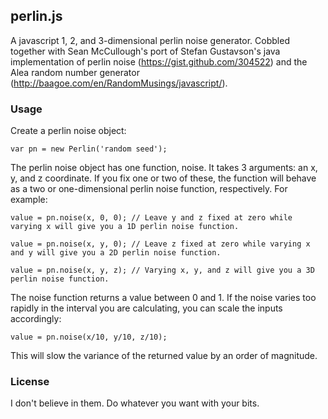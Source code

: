 ## perlin.js

A javascript 1, 2, and 3-dimensional perlin noise generator. Cobbled together
with Sean McCullough's port of Stefan Gustavson's java implementation of perlin
noise (https://gist.github.com/304522) and the Alea random number generator 
(http://baagoe.com/en/RandomMusings/javascript/).

### Usage

Create a perlin noise object:

    var pn = new Perlin('random seed');
    
The perlin noise object has one function, noise. It takes 3 arguments: an x, y, 
and z coordinate. If you fix one or two of these, the function will behave as 
a two or one-dimensional perlin noise function, respectively. For example:

    value = pn.noise(x, 0, 0); // Leave y and z fixed at zero while varying x will give you a 1D perlin noise function.
    
    value = pn.noise(x, y, 0); // Leave z fixed at zero while varying x and y will give you a 2D perlin noise function.
    
    value = pn.noise(x, y, z); // Varying x, y, and z will give you a 3D perlin noise function.
    
The noise function returns a value between 0 and 1. If the noise varies too 
rapidly in the interval you are calculating, you can scale the inputs 
accordingly:

    value = pn.noise(x/10, y/10, z/10);
    
This will slow the variance of the returned value by an order of magnitude.

### License

I don't believe in them. Do whatever you want with your bits.
